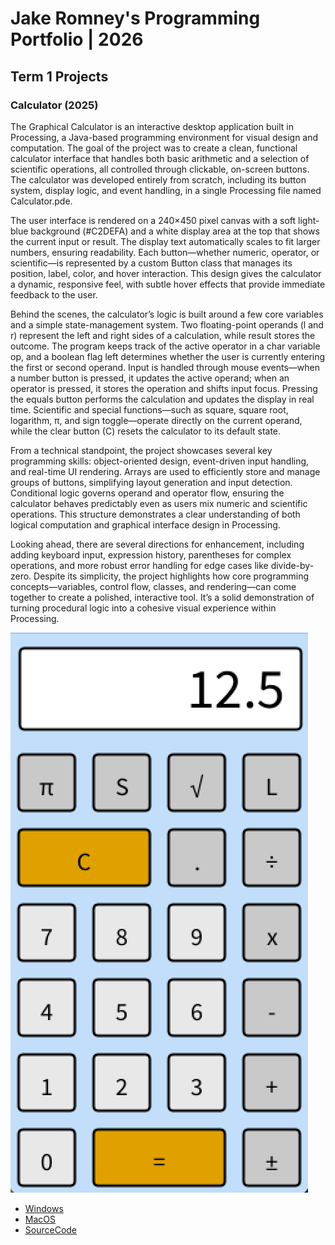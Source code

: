 # Jake Romney's Programming Portfolio | 2026

## Term 1 Projects

### Calculator (2025)

The Graphical Calculator is an interactive desktop application built in Processing, a Java-based programming environment for visual design and computation. The goal of the project was to create a clean, functional calculator interface that handles both basic arithmetic and a selection of scientific operations, all controlled through clickable, on-screen buttons. The calculator was developed entirely from scratch, including its button system, display logic, and event handling, in a single Processing file named Calculator.pde.

The user interface is rendered on a 240×450 pixel canvas with a soft light-blue background (#C2DEFA) and a white display area at the top that shows the current input or result. The display text automatically scales to fit larger numbers, ensuring readability. Each button—whether numeric, operator, or scientific—is represented by a custom Button class that manages its position, label, color, and hover interaction. This design gives the calculator a dynamic, responsive feel, with subtle hover effects that provide immediate feedback to the user.

Behind the scenes, the calculator’s logic is built around a few core variables and a simple state-management system. Two floating-point operands (l and r) represent the left and right sides of a calculation, while result stores the outcome. The program keeps track of the active operator in a char variable op, and a boolean flag left determines whether the user is currently entering the first or second operand. Input is handled through mouse events—when a number button is pressed, it updates the active operand; when an operator is pressed, it stores the operation and shifts input focus. Pressing the equals button performs the calculation and updates the display in real time. Scientific and special functions—such as square, square root, logarithm, π, and sign toggle—operate directly on the current operand, while the clear button (C) resets the calculator to its default state.

From a technical standpoint, the project showcases several key programming skills: object-oriented design, event-driven input handling, and real-time UI rendering. Arrays are used to efficiently store and manage groups of buttons, simplifying layout generation and input detection. Conditional logic governs operand and operator flow, ensuring the calculator behaves predictably even as users mix numeric and scientific operations. This structure demonstrates a clear understanding of both logical computation and graphical interface design in Processing.

Looking ahead, there are several directions for enhancement, including adding keyboard input, expression history, parentheses for complex operations, and more robust error handling for edge cases like divide-by-zero. Despite its simplicity, the project highlights how core programming concepts—variables, control flow, classes, and rendering—can come together to create a polished, interactive tool. It’s a solid demonstration of turning procedural logic into a cohesive visual experience within Processing.

![RunningCalculator](https://github.com/jamromney/portfolio/blob/main/images/Calc.png?raw=true)

* [Windows](https://github.com/jamromney/portfolio/blob/main/src/Calc/windows-amd64.zip)
* [MacOS](https://github.com/jamromney/portfolio/blob/main/src/Calc/macos-aarch64.zip)
* [SourceCode](https://github.com/jamromney/portfolio/blob/main/src/Calc/Calculator.zip)
